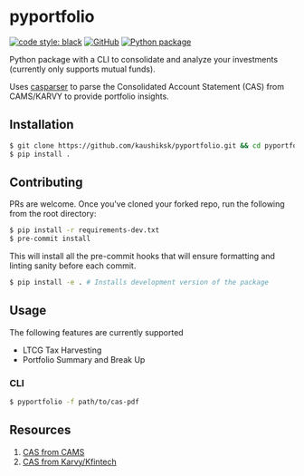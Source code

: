 # pyportfolio
[![code style: black](https://img.shields.io/badge/code%20style-black-000000.svg)](https://github.com/psf/black)
[![GitHub](https://img.shields.io/github/license/kaushiksk/pyportfolio)](https://github.com/kaushiksk/pyportfolio/blob/main/LICENSE)
[![Python package](https://github.com/kaushiksk/pyportfolio/actions/workflows/python-package.yml/badge.svg)](https://github.com/kaushiksk/pyportfolio/actions/workflows/python-package.yml)

Python package with a CLI to consolidate and analyze your investments (currently only supports mutual funds).

Uses [casparser](https://github.com/codereverser/casparser) to parse the Consolidated Account Statement (CAS) from CAMS/KARVY to provide portfolio insights.

## Installation
```bash
$ git clone https://github.com/kaushiksk/pyportfolio.git && cd pyportfolio
$ pip install .
```

## Contributing
PRs are welcome. Once you've cloned your forked repo, run the following from the root directory:
```bash
$ pip install -r requirements-dev.txt
$ pre-commit install
```
This will install all the pre-commit hooks that will ensure formatting and linting sanity before each commit.
```bash
$ pip install -e . # Installs development version of the package
```

## Usage
The following features are currently supported
 - LTCG Tax Harvesting
 - Portfolio Summary and Break Up

### CLI
```bash
$ pyportfolio -f path/to/cas-pdf
```

## Resources
1. [CAS from CAMS](https://new.camsonline.com/Investors/Statements/Consolidated-Account-Statement)
2. [CAS from Karvy/Kfintech](https://mfs.kfintech.com/investor/General/ConsolidatedAccountStatement)
